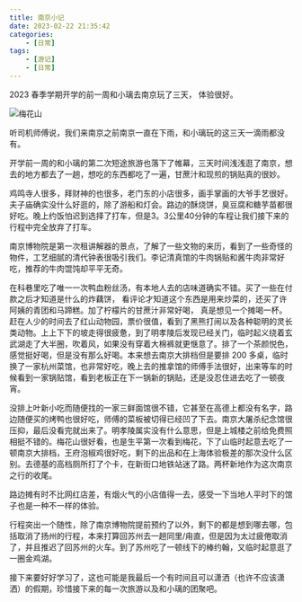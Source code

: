 ```yaml
---
title: 南京小记
date: 2023-02-22 21:35:42
categories: 
    - [日常]
tags:
    - [游记]
    - [日常]
---
```


2023 春季学期开学的前一周和小璃去南京玩了三天， 体验很好。

<!-- more -->

![梅花山](https://raw.githubusercontent.com/syvshc/image/master/postimg/tor-in-nanjing/clubs.jpg)

听司机师傅说，我们来南京之前南京一直在下雨，和小璃玩的这三天一滴雨都没有。

开学前一周的和小璃的第二次短途旅游也落下了帷幕，三天时间浅浅逛了南京，想去的地方都去了一趟，想吃的东西都吃了一遍，甘蔗汁和现煎的锅贴真的很妙。

鸡鸣寺人很多，拜财神的也很多，老门东的小店很多，画手掌画的大爷手艺很好。夫子庙确实没什么好逛的，除了游船和灯会。路边的酥烧饼，臭豆腐和糖芋苗都很好吃。晚上约饭怕迟到选择了打车，但是3。3公里40分钟的车程让我们接下来的行程中完全放弃了打车。

南京博物院是第一次租讲解器的景点，了解了一些文物的来历，看到了一些奇怪的物件，工艺细腻的清代钟表很吸引我们。李记清真馆的牛肉锅贴和酱牛肉非常好吃，推荐的牛肉馄饨却平平无奇。

在科巷里吃了唯一一次鸭血粉丝汤，有本地人去的店味道确实不错。买了一些在付款之后才知道是什么的炸藕饼， 看评论才知道这个东西是用来炒菜的，还买了许阿姨的青团和马蹄糕。加了柠檬片的甘蔗汁非常好喝， 真是想见一个摊喝一杯。赶在人少的时间去了红山动物园，票价很值，看到了黑熊打闹以及各种聪明的灵长类动物。上上下下的坡走得很疲惫，到了明孝陵后发现已经关门，临时起义绕着玄武湖走了大半圈，吹着风，如果没有穿着大棉裤就更惬意了。排了一个茶颜悦色，感觉挺好喝，但是没有那么好喝。本来想去南京大排档但是要排 200 多桌，临时换了一家杭州菜馆，也非常好吃，晚上去的推拿馆的师傅手法很好，出来等车的时候看到一家锅贴馆，看到老板正在下一锅新的锅贴，还是没忍住进去吃了一顿夜宵。

没排上叶新小吃而随便找的一家三鲜面馆很不错，它甚至在高德上都没有名字，路边随便买的烤鸭也很好吃，师傅的菜板被切得已经凹了下去。南京大屠杀纪念馆很压抑，最后没看完就出来了。明孝陵属实没有什么意思，但是上城楼之前给免费照相挺不错的。梅花山很好看，也是生平第一次看到梅花，下了山临时起意去吃了一顿南京大排档，王府泡椒鸡很好吃，剩下的出品和在上海体验极差的那次没什么区别。去德基的高档厕所打了个卡，在新街口地铁站迷了路。两杯新地作为这次南京之行的收尾。

路边摊有时不比网红店差，有烟火气的小店值得一去，感受一下当地人平时下的馆子也是一种不一样的体验。

行程突出一个随性，除了南京博物院提前预约了以外，剩下的都是想到哪去哪，包括取消了扬州的行程，本来打算回苏州去一趟同里/甪直，但是因为太过疲倦取消了，并且推迟了回苏州的火车。到了苏州吃了一顿线下的棒约翰，又临时起意逛了一圈金鸡湖。

接下来要好好学习了，这也可能是我最后一个有时间且可以潇洒（也许不应该潇洒）的假期，珍惜接下来的每一次旅游以及和小璃的团聚吧。
